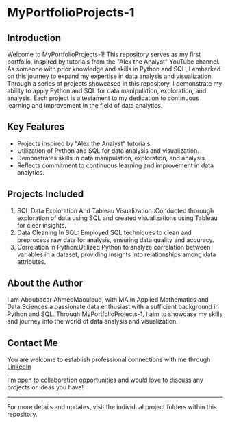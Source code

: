 # MyPortfolioProjects-1

## Introduction

Welcome to MyPortfolioProjects-1! This repository serves as my first portfolio, inspired by tutorials from the "Alex the Analyst" YouTube channel. As someone with prior knowledge and skills in Python and SQL, I embarked on this journey to expand my expertise in data analysis and visualization. Through a series of projects showcased in this repository, I demonstrate my ability to apply Python and SQL for data manipulation, exploration, and analysis. Each project is a testament to my dedication to continuous learning and improvement in the field of data analytics.

## Key Features

- Projects inspired by "Alex the Analyst" tutorials.
- Utilization of Python and SQL for data analysis and visualization.
- Demonstrates skills in data manipulation, exploration, and analysis.
- Reflects commitment to continuous learning and improvement in data analytics.

## Projects Included

1. SQL Data Exploration And Tableau Visualization :Conducted thorough exploration of data using SQL and created visualizations using Tableau for clear insights.
2. Data Cleaning In SQL: Employed SQL techniques to clean and preprocess raw data for analysis, ensuring data quality and accuracy.
3. Correlation in Python:Utilized Python to analyze correlation between variables in a dataset, providing insights into relationships among data attributes.

## About the Author

I am Aboubacar AhmedMaouloud, with MA in Applied Mathematics and Data Sciences a passionate data enthusiast with a sufficient background in Python and SQL. Through MyPortfolioProjects-1, I aim to showcase my skills and journey into the world of data analysis and visualization. 

## Contact Me

You are welcome to establish professional connections with me through [LinkedIn](#www.linkedin.com/in/aboubacar-ahmed-maouloud-3b403b188) 

I'm open to collaboration opportunities and would love to discuss any projects or ideas you have!

---

For more details and updates, visit the individual project folders within this repository.
